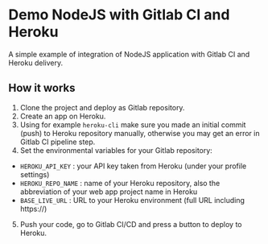 # Demo NodeJS with Gitlab CI and Heroku

A simple example of integration of NodeJS application with Gitlab CI and Heroku delivery.

## How it works

1. Clone the project and deploy as Gitlab repository. 
2. Create an app on Heroku. 
3. Using for example `heroku-cli` make sure you made an initial commit (push) to Heroku repository manually, otherwise you may get an error in Gitlab CI pipeline step.
4. Set the environmental variables for your Gitlab repository:

- `HEROKU_API_KEY` : your API key taken from Heroku (under your profile settings)
- `HEROKU_REPO_NAME` : name of your Heroku repository, also the abbreviation of your web app project name in Heroku
- `BASE_LIVE_URL` : URL to your Heroku environment (full URL including https://)

5. Push your code, go to Gitlab CI/CD and press a button to deploy to Heroku. 
